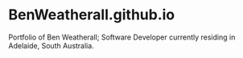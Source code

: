 # BenWeatherall.github.io

Portfolio of Ben Weatherall; Software Developer currently residing in Adelaide, South Australia.

